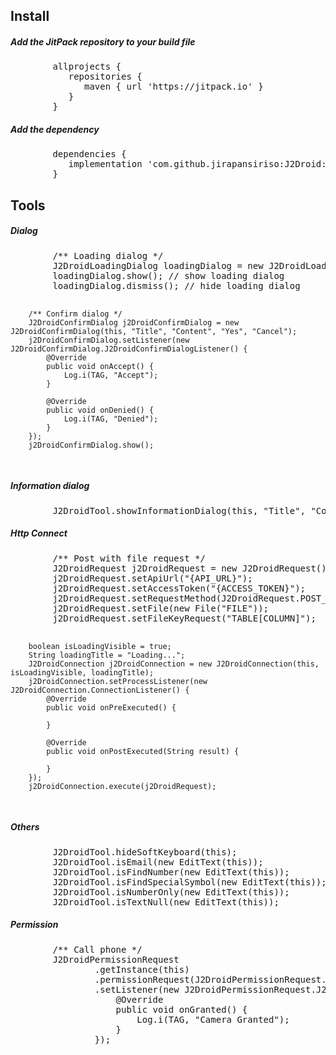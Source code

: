 <body>

<h2>Install</h2>
<h5>Add the JitPack repository to your build file</h5>
<pre>
        allprojects { 
           repositories { 
              maven { url 'https://jitpack.io' } 
           } 
        } 
</pre>

<h5>Add the dependency</h5>
<pre>
        dependencies { 
           implementation 'com.github.jirapansiriso:J2Droid:1.1' 
        } 
</pre>

<h2>Tools</h2>
<h5>Dialog</h5>
<pre>
        /** Loading dialog */
        J2DroidLoadingDialog loadingDialog = new J2DroidLoadingDialog(this, "Loading...");
        loadingDialog.show(); // show loading dialog
        loadingDialog.dismiss(); // hide loading dialog

        /** Confirm dialog */
        J2DroidConfirmDialog j2DroidConfirmDialog = new J2DroidConfirmDialog(this, "Title", "Content", "Yes", "Cancel");
        j2DroidConfirmDialog.setListener(new J2DroidConfirmDialog.J2DroidConfirmDialogListener() {
            @Override
            public void onAccept() {
                Log.i(TAG, "Accept");
            }

            @Override
            public void onDenied() {
                Log.i(TAG, "Denied");
            }
        });
        j2DroidConfirmDialog.show();
</pre>

<h5>Information dialog</h5>
<pre>
        J2DroidTool.showInformationDialog(this, "Title", "Content");
</pre>

<h5>Http Connect</h5>
<pre>
        /** Post with file request */
        J2DroidRequest j2DroidRequest = new J2DroidRequest();
        j2DroidRequest.setApiUrl("{API_URL}");
        j2DroidRequest.setAccessToken("{ACCESS_TOKEN}");
        j2DroidRequest.setRequestMethod(J2DroidRequest.POST_WITH_FILE);
        j2DroidRequest.setFile(new File("FILE"));
        j2DroidRequest.setFileKeyRequest("TABLE[COLUMN]");

        boolean isLoadingVisible = true;
        String loadingTitle = "Loading...";
        J2DroidConnection j2DroidConnection = new J2DroidConnection(this, isLoadingVisible, loadingTitle);
        j2DroidConnection.setProcessListener(new J2DroidConnection.ConnectionListener() {
            @Override
            public void onPreExecuted() {

            }

            @Override
            public void onPostExecuted(String result) {

            }
        });
        j2DroidConnection.execute(j2DroidRequest);
</pre>

<h5>Others</h5>
<pre>
        J2DroidTool.hideSoftKeyboard(this);
        J2DroidTool.isEmail(new EditText(this));
        J2DroidTool.isFindNumber(new EditText(this));
        J2DroidTool.isFindSpecialSymbol(new EditText(this));
        J2DroidTool.isNumberOnly(new EditText(this));
        J2DroidTool.isTextNull(new EditText(this));
</pre>

<h5>Permission</h5>
<pre>
		/** Call phone */
        J2DroidPermissionRequest
                .getInstance(this)
                .permissionRequest(J2DroidPermissionRequest.CALL_PHONE_PERMISSION)
                .setListener(new J2DroidPermissionRequest.J2DroidPermissionListener() {
                    @Override
                    public void onGranted() {
                        Log.i(TAG, "Camera Granted");
                    }
                });
</pre>

</body>
